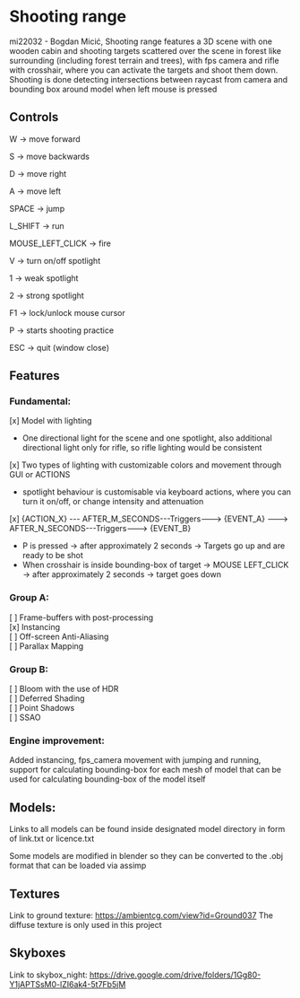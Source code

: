 # Shooting range

mi22032 - Bogdan Micić, Shooting range features a 3D scene with one wooden cabin and shooting targets
scattered over the scene in forest like surrounding (including forest terrain and trees),
with fps camera and rifle with crosshair, where you can activate the targets and shoot them down. Shooting is done
detecting intersections between raycast from camera and bounding box around model when left mouse is
pressed

## Controls

W -> move forward

S -> move backwards

D -> move right

A -> move left

SPACE -> jump

L_SHIFT -> run

MOUSE_LEFT_CLICK -> fire

V -> turn on/off spotlight

1 -> weak spotlight

2 -> strong spotlight

F1 -> lock/unlock mouse cursor

P -> starts shooting practice

ESC -> quit (window close)

## Features

### Fundamental:

[x] Model with lighting

- One directional light for the scene and one spotlight, also additional directional
  light only for rifle, so rifle lighting would be consistent

[x] Two types of lighting with customizable colors and movement through GUI or ACTIONS

- spotlight behaviour is customisable via keyboard actions, where you can turn it on/off, or change intensity and
  attenuation

[x] {ACTION_X} --- AFTER_M_SECONDS---Triggers---> {EVENT_A} ---> AFTER_N_SECONDS---Triggers---> {EVENT_B}

- P is pressed -> after approximately 2 seconds -> Targets go up and are ready to be shot
- When crosshair is inside bounding-box of target -> MOUSE LEFT_CLICK -> after approximately 2 seconds -> target goes
  down

### Group A:

[ ] Frame-buffers with post-processing   
[x] Instancing  
[ ] Off-screen Anti-Aliasing  
[ ] Parallax Mapping

### Group B:

[ ] Bloom with the use of HDR  
[ ] Deferred Shading  
[ ] Point Shadows  
[ ] SSAO

### Engine improvement:

Added instancing, fps_camera movement with jumping and running, support for calculating bounding-box
for each mesh of model that can be used for calculating bounding-box of the model itself

## Models:

Links to all models can be found inside designated model directory in form of link.txt or licence.txt

Some models are modified in blender so they can be converted to the .obj format that can be loaded via assimp

## Textures

Link to ground texture: https://ambientcg.com/view?id=Ground037
The diffuse texture is only used in this project

## Skyboxes

Link to skybox_night: https://drive.google.com/drive/folders/1Gg80-Y1jAPTSsM0-lZI6ak4-5t7Fb5jM
